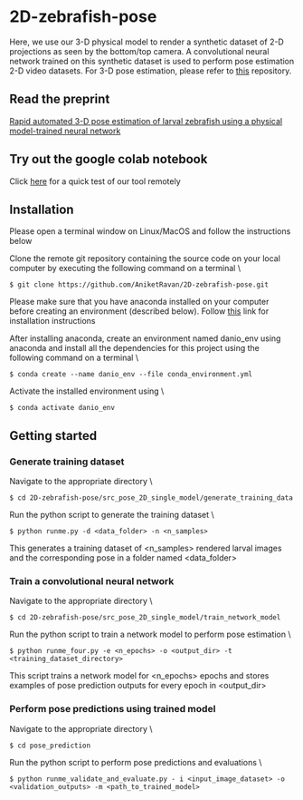 # 2D-zebrafish-pose

Here, we use our 3-D physical model to render a synthetic dataset of 2-D projections as seen by the bottom/top camera. A convolutional neural network trained on this synthetic dataset is used to perform pose estimation 2-D video datasets. For 3-D pose estimation, please refer to <a href="https://github.com/AniketRavan/3D-fish-pose">this</a> repository.

## Read the preprint
<a href="https://www.biorxiv.org/content/10.1101/2023.01.06.522821v1.full">Rapid automated 3-D pose estimation of larval zebrafish using a physical model-trained neural network</a>

## Try out the google colab notebook
Click <a href="https://colab.research.google.com/drive/1D20daqPmzXO8bjnBfi6sYFHuGz9nwDom?authuser=1">here</a> for a quick test of our tool remotely


## Installation

Please open a terminal window on Linux/MacOS and follow the instructions below

Clone the remote git repository containing the source code on your local computer by executing the following command on a terminal \
```
$ git clone https://github.com/AniketRavan/2D-zebrafish-pose.git
```

Please make sure that you have anaconda installed on your computer before creating an environment (described below). Follow  <a href="https://docs.anaconda.com/free/anaconda/install/index.html">this</a> link for installation instructions 

After installing anaconda, create an environment named danio_env using anaconda and install all the dependencies for this project using the following command on a terminal \
```
$ conda create --name danio_env --file conda_environment.yml
```

Activate the installed environment using \
```
$ conda activate danio_env
```

## Getting started

### Generate training dataset

Navigate to the appropriate directory \
```
$ cd 2D-zebrafish-pose/src_pose_2D_single_model/generate_training_data 
```

Run the python script to generate the training dataset \
```
$ python runme.py -d <data_folder> -n <n_samples> 
```

This generates a training dataset of <n_samples> rendered larval images and the corresponding pose in a folder named <data_folder>

### Train a convolutional neural network

Navigate to the appropriate directory \
```
$ cd 2D-zebrafish-pose/src_pose_2D_single_model/train_network_model 
```

Run the python script to train a network model to perform pose estimation \
```
$ python runme_four.py -e <n_epochs> -o <output_dir> -t <training_dataset_directory>
```

This script trains a network model for <n_epochs> epochs and stores examples of pose prediction outputs for every epoch in <output_dir>

### Perform pose predictions using trained model

Navigate to the appropriate directory \
```
$ cd pose_prediction 
```

Run the python script to perform pose predictions and evaluations \
```
$ python runme_validate_and_evaluate.py - i <input_image_dataset> -o <validation_outputs> -m <path_to_trained_model>
```

